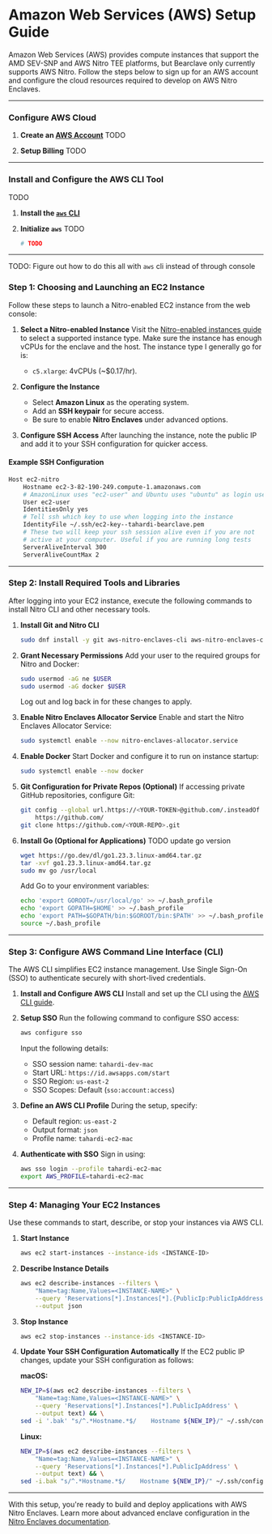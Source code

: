 # Amazon Web Services (AWS) Setup Guide
Amazon Web Services (AWS) provides compute instances that support the
AMD SEV-SNP and AWS Nitro TEE platforms, but Bearclave only currently supports
AWS Nitro. Follow the steps below to sign up for an AWS account and configure 
the cloud resources required to develop on AWS Nitro Enclaves.

---

### Configure AWS Cloud
1. **Create an [AWS Account](TODO)** TODO

2. **Setup Billing** TODO

---

### Install and Configure the AWS CLI Tool
TODO

1. **Install the [`aws` CLI](TODO)**

2. **Initialize `aws`** TODO
    ```bash
    # TODO
    ```

---

TODO: Figure out how to do this all with `aws` cli instead of through console
### Step 1: Choosing and Launching an EC2 Instance
Follow these steps to launch a Nitro-enabled EC2 instance from the web console:
1. **Select a Nitro-enabled Instance**
   Visit the [Nitro-enabled instances guide](https://docs.aws.amazon.com/AWSEC2/latest/UserGuide/instance-types.html#instance-hypervisor-type)
   to select a supported instance type. Make sure the instance has enough vCPUs
   for the enclave and the host. The instance type I generally go for is:
   - `c5.xlarge`: 4vCPUs (~$0.17/hr).

2. **Configure the Instance**
   - Select **Amazon Linux** as the operating system.
   - Add an **SSH keypair** for secure access.
   - Be sure to enable **Nitro Enclaves** under advanced options.

3. **Configure SSH Access**
   After launching the instance, note the public IP and add it to your SSH
   configuration for quicker access.

#### Example SSH Configuration
```bash
Host ec2-nitro
    Hostname ec2-3-82-190-249.compute-1.amazonaws.com
    # AmazonLinux uses "ec2-user" and Ubuntu uses "ubuntu" as login usernames
    User ec2-user 
    IdentitiesOnly yes
    # Tell ssh which key to use when logging into the instance
    IdentityFile ~/.ssh/ec2-key--tahardi-bearclave.pem
    # These two will keep your ssh session alive even if you are not
    # active at your computer. Useful if you are running long tests
    ServerAliveInterval 300
    ServerAliveCountMax 2
```

---

### Step 2: Install Required Tools and Libraries

After logging into your EC2 instance, execute the following commands to install
Nitro CLI and other necessary tools.

1. **Install Git and Nitro CLI**
   ```bash
   sudo dnf install -y git aws-nitro-enclaves-cli aws-nitro-enclaves-cli-devel
   ```

2. **Grant Necessary Permissions**
   Add your user to the required groups for Nitro and Docker:
   ```bash
   sudo usermod -aG ne $USER
   sudo usermod -aG docker $USER
   ```
   Log out and log back in for these changes to apply.

3. **Enable Nitro Enclaves Allocator Service**
   Enable and start the Nitro Enclaves Allocator Service:
   ```bash
   sudo systemctl enable --now nitro-enclaves-allocator.service
   ```

4. **Enable Docker**
   Start Docker and configure it to run on instance startup:
   ```bash
   sudo systemctl enable --now docker
   ```

5. **Git Configuration for Private Repos (Optional)**
   If accessing private GitHub repositories, configure Git:
   ```bash
   git config --global url.https://<YOUR-TOKEN>@github.com/.insteadOf \
       https://github.com/
   git clone https://github.com/<YOUR-REPO>.git
   ```

6. **Install Go (Optional for Applications)** TODO update go version
   ```bash
   wget https://go.dev/dl/go1.23.3.linux-amd64.tar.gz
   tar -xvf go1.23.3.linux-amd64.tar.gz
   sudo mv go /usr/local
   ```
   Add Go to your environment variables:
   ```bash
   echo 'export GOROOT=/usr/local/go' >> ~/.bash_profile
   echo 'export GOPATH=$HOME' >> ~/.bash_profile
   echo 'export PATH=$GOPATH/bin:$GOROOT/bin:$PATH' >> ~/.bash_profile
   source ~/.bash_profile
   ```

---

### Step 3: Configure AWS Command Line Interface (CLI)

The AWS CLI simplifies EC2 instance management. Use Single Sign-On (SSO) to
authenticate securely with short-lived credentials.

1. **Install and Configure AWS CLI**
   Install and set up the CLI using the 
   [AWS CLI guide](https://docs.aws.amazon.com/cli/latest/userguide/getting-started-quickstart.html).

2. **Setup SSO**
   Run the following command to configure SSO access:
   ```bash
   aws configure sso
   ```
   Input the following details:
   - SSO session name: `tahardi-dev-mac`
   - Start URL: `https://id.awsapps.com/start`
   - SSO Region: `us-east-2`
   - SSO Scopes: Default (`sso:account:access`)

3. **Define an AWS CLI Profile**
   During the setup, specify:
   - Default region: `us-east-2`
   - Output format: `json`
   - Profile name: `tahardi-ec2-mac`

4. **Authenticate with SSO**
   Sign in using:
   ```bash
   aws sso login --profile tahardi-ec2-mac
   export AWS_PROFILE=tahardi-ec2-mac
   ```

---

### Step 4: Managing Your EC2 Instances

Use these commands to start, describe, or stop your instances via AWS CLI.

1. **Start Instance**
   ```bash
   aws ec2 start-instances --instance-ids <INSTANCE-ID>
   ```

2. **Describe Instance Details**
   ```bash
   aws ec2 describe-instances --filters \
       "Name=tag:Name,Values=<INSTANCE-NAME>" \
       --query 'Reservations[*].Instances[*].{PublicIp:PublicIpAddress}' \
       --output json
   ```

3. **Stop Instance**
   ```bash
   aws ec2 stop-instances --instance-ids <INSTANCE-ID>
   ```

4. **Update Your SSH Configuration Automatically**
   If the EC2 public IP changes, update your SSH configuration as follows:

   **macOS:**
   ```bash
   NEW_IP=$(aws ec2 describe-instances --filters \
       "Name=tag:Name,Values=<INSTANCE-NAME>" \
       --query 'Reservations[*].Instances[*].PublicIpAddress' \
       --output text) && \
   sed -i '.bak' "s/^.*Hostname.*$/    Hostname ${NEW_IP}/" ~/.ssh/config
   ```

   **Linux:**
   ```bash
   NEW_IP=$(aws ec2 describe-instances --filters \
       "Name=tag:Name,Values=<INSTANCE-NAME>" \
       --query 'Reservations[*].Instances[*].PublicIpAddress' \
       --output text) && \
   sed -i.bak "s/^.*Hostname.*$/    Hostname ${NEW_IP}/" ~/.ssh/config
   ```

---

With this setup, you're ready to build and deploy applications with AWS Nitro
Enclaves. Learn more about advanced enclave configuration in the [Nitro
Enclaves documentation](https://docs.aws.amazon.com/enclaves/latest/user/nitro-enclaves.html).
